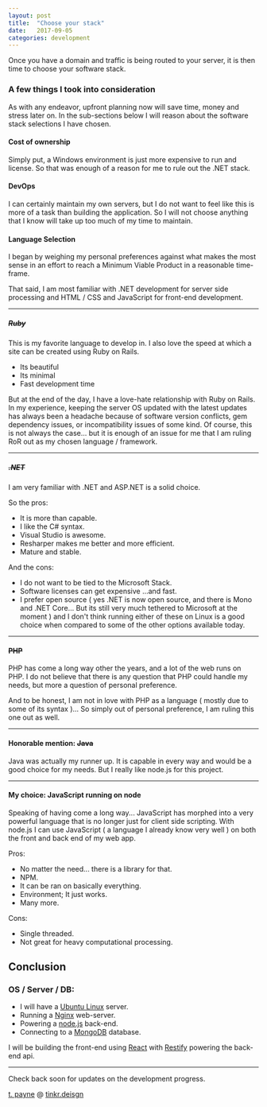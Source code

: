 ```yaml
---
layout: post
title:  "Choose your stack"
date:   2017-09-05
categories: development
---
```


Once you have a domain and traffic is being routed to your server, it is then time to choose your software stack.

### A few things I took into consideration
As with any endeavor, upfront planning now will save time, money and stress later on.  In the sub-sections below I will reason about the software stack selections I have chosen.

#### Cost of ownership
Simply put, a Windows environment is just more expensive to run and license.  So that was enough of a reason for me to rule out the .NET stack.

#### DevOps
I can certainly maintain my own servers, but I do not want to feel like this is more of a task than building the application.  So I will not choose anything that I know will take up too much of my time to maintain.

#### Language Selection
I began by weighing my personal preferences against what makes the most sense in an effort to reach a Minimum Viable Product in a reasonable time-frame.

That said, I am most familiar with .NET development for server side processing and HTML / CSS and JavaScript for front-end development.

---

##### ~~Ruby~~
This is my favorite language to develop in. I also love the speed at which a site can be created using Ruby on Rails.
- Its beautiful
- Its minimal
- Fast development time

But at the end of the day, I have a love-hate relationship with Ruby on Rails. In my experience, keeping the server OS updated with the latest updates has always been a headache because of software version conflicts, gem dependency issues, or incompatibility issues of some kind.  Of course, this is not always the case... but it is enough of an issue for me that I am ruling RoR out as my chosen language / framework.

---

##### ~~.NET~~
I am very familiar with .NET and ASP.NET is a solid choice. 

So the pros:
- It is more than capable.
- I like the C# syntax.
- Visual Studio is awesome.
- Resharper makes me better and more efficient.
- Mature and stable.

And the cons:
- I do not want to be tied to the Microsoft Stack.
- Software licenses can get expensive ...and fast.
- I prefer open source ( yes .NET is now open source, and there is Mono and .NET Core... But its still very much tethered to Microsoft at the moment ) and I don't think running either of these on Linux is a good choice when compared to some of the other options available today.

---

#### ~~PHP~~
PHP has come a long way other the years, and a lot of the web runs on PHP.  I do not believe that there is any question that PHP could handle my needs, but more a question of personal preference.

And to be honest, I am not in love with PHP as a language ( mostly due to some of its syntax )... So simply out of personal preference, I am ruling this one out as well.

---

#### Honorable mention: ~~Java~~
Java was actually my runner up.  It is capable in every way and would be a good choice for my needs.  But I really like node.js for this project.

---

#### My choice: JavaScript running on node
Speaking of having come a long way... JavaScript has morphed into a very powerful language that is no longer just for client side scripting.  With node.js I can use JavaScript ( a language I already know very well ) on both the front and back end of my web app.

Pros:
- No matter the need... there is a library for that.
- NPM.
- It can be ran on basically everything.
- Environment; It just works.
- Many more.

Cons:
- Single threaded.
- Not great for heavy computational processing.


## Conclusion

### OS / Server / DB:
- I will have a [Ubuntu Linux](www.ubuntu.com) server.
- Running a [Nginx](https://www.nginx.com/) web-server.
- Powering a [node.js](https://nodejs.org/) back-end.
- Connecting to a [MongoDB](https://www.mongodb.com/) database.


I will be building the front-end using [React](https://facebook.github.io/react/) with [Restify](https://restify.com) powering the back-end api.

---

Check back soon for updates on the development progress.

[t. payne](http://www.tpayne.net/) @ [tinkr.deisgn](http://www.tinker.deisgn/)
